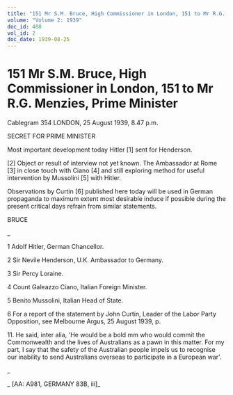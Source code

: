 ```yaml
---
title: "151 Mr S.M. Bruce, High Commissioner in London, 151 to Mr R.G. Menzies, Prime Minister"
volume: "Volume 2: 1939"
doc_id: 488
vol_id: 2
doc_date: 1939-08-25
---
```


# 151 Mr S.M. Bruce, High Commissioner in London, 151 to Mr R.G. Menzies, Prime Minister

Cablegram 354 LONDON, 25 August 1939, 8.47 p.m.

SECRET FOR PRIME MINISTER

Most important development today Hitler [1] sent for Henderson.

[2] Object or result of interview not yet known. The Ambassador at Rome [3] in close touch with Ciano [4] and still exploring method for useful intervention by Mussolini [5] with Hitler.

Observations by Curtin [6] published here today will be used in German propaganda to maximum extent most desirable induce if possible during the present critical days refrain from similar statements.

BRUCE

_

1 Adolf Hitler, German Chancellor.

2 Sir Nevile Henderson, U.K. Ambassador to Germany.

3 Sir Percy Loraine.

4 Count Galeazzo Ciano, Italian Foreign Minister.

5 Benito Mussolini, Italian Head of State.

6 For a report of the statement by John Curtin, Leader of the Labor Party Opposition, see Melbourne Argus, 25 August 1939, p.

11\. He said, inter alia, 'He would be a bold mm who would commit the Commonwealth and the lives of Australians as a pawn in this matter. For my part, I say that the safety of the Australian people impels us to recognise our inability to send Australians overseas to participate in a European war'.

_

_ [AA: A981, GERMANY 83B, iii]_
